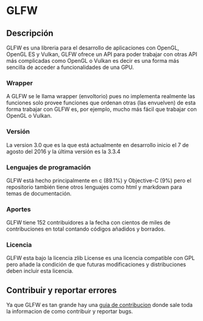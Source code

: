 # GLFW

  

## Descripción

GLFW es una libreria para el desarrollo de aplicaciones con OpenGL, OpenGL ES y Vulkan, GLFW ofrece un API para poder trabajar con otras API más complicadas como OpenGL o Vulkan es decir es una forma más sencilla de acceder a funcionalidades de una GPU.

  

### Wrapper

A GLFW se le llama wrapper (envoltorio) pues no implementa realmente las funciones solo provee funciones que ordenan otras (las envuelven) de esta forma trabajar con GLFW es, por ejemplo, mucho más fácil que trabajar con OpenGL o Vulkan.

  

### Versión

La version 3.0 que es la que está actualmente en desarrollo inicio el 7 de agosto del 2016 y la última versión es la 3.3.4

  

### Lenguajes de programación

GLFW está hecho principalmente en c (89.1%) y Objective-C (9%) pero el repositorio también tiene otros lenguajes como html y markdown para temas de documentación.

  

### Aportes

GLFW tiene 152 contribuidores a la fecha con cientos de miles de contribuciones en total contando códigos añadidos y borrados.

  

### Licencia

GLFW esta bajo la licencia zlib License es una licencia compatible con GPL pero añade la condición de que futuras modificaciones y distribuciones deben incluir esta licencia.

  

## Contribuir y reportar errores

Ya que GLFW es tan grande hay una [guia de contribucion](https://github.com/glfw/glfw/blob/master/docs/CONTRIBUTING.md) donde sale toda la informacion de como contribuir y reportar bugs.
